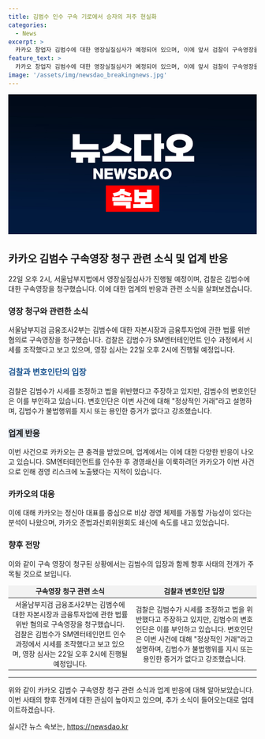 ```yaml
---
title: 김범수 인수 구속 기로에서 승자의 저주 현실화
categories:
  - News
excerpt: >
  카카오 창업자 김범수에 대한 영장실질심사가 예정되어 있으며, 이에 앞서 검찰이 구속영장을 청구함. 김범수는 SM엔터테인먼트 인수를 위해 시세 조종 혐의로 수사 중이고, 이로 인해 업계에서는 승자의 저주롸 분석하고 있다. 검찰과 김범수의 변호인단은 시세조종 여부에 대해 대립하고 있으며, 카카오는 경영 리스크에 직면하고 있다. 1년 8개월 만에 대주주로서 복귀한 김범수는 경영 쇄신을 주도하고 있었으나, 이번 사건으로 카카오가 쇄신에 대한 또 다른 시험을 맞게 될 전망이다.
feature_text: >
  카카오 창업자 김범수에 대한 영장실질심사가 예정되어 있으며, 이에 앞서 검찰이 구속영장을 청구함. 김범수는 SM엔터테인먼트 인수를 위해 시세 조종 혐의로 수사 중이고, 이로 인해 업계에서는 승자의 저주롸 분석하고 있다. 검찰과 김범수의 변호인단은 시세조종 여부에 대해 대립하고 있으며, 카카오는 경영 리스크에 직면하고 있다. 1년 8개월 만에 대주주로서 복귀한 김범수는 경영 쇄신을 주도하고 있었으나, 이번 사건으로 카카오가 쇄신에 대한 또 다른 시험을 맞게 될 전망이다.
image: '/assets/img/newsdao_breakingnews.jpg'
---
```


<p><img src="/assets/img/newsdao_breakingnews.jpg" alt="implanttips 속보" /></p>

<h2 data-ke-size="size26">카카오 김범수 구속영장 청구 관련 소식 및 업계 반응</h2>

<p data-ke-size="size16">22일 오후 2시, 서울남부지법에서 영장실질심사가 진행될 예정이며, 검찰은 김범수에 대한 구속영장을 청구했습니다. 이에 대한 업계의 반응과 관련 소식을 살펴보겠습니다.</p>

<h3>영장 청구와 관련한 소식</h3>

<p data-ke-size="size16">서울남부지검 금융조사2부는 김범수에 대한 자본시장과 금융투자업에 관한 법률 위반 혐의로 구속영장을 청구했습니다. 검찰은 김범수가 SM엔터테인먼트 인수 과정에서 시세를 조작했다고 보고 있으며, 영장 심사는 22일 오후 2시에 진행될 예정입니다.</p>

<h3><b><span style="color: #1a5490;">검찰과 변호인단의 입장</span></b></h3>

<p data-ke-size="size16">검찰은 김범수가 시세를 조정하고 법을 위반했다고 주장하고 있지만, 김범수의 변호인단은 이를 부인하고 있습니다. 변호인단은 이번 사건에 대해 "정상적인 거래"라고 설명하며, 김범수가 불법행위를 지시 또는 용인한 증거가 없다고 강조했습니다.</p>

<h3><b><span style="background-color: #21538527;">업계 반응</span></b></h3>

<p data-ke-size="size16">이번 사건으로 카카오는 큰 충격을 받았으며, 업계에서는 이에 대한 다양한 반응이 나오고 있습니다. SM엔터테인먼트를 인수한 후 경영쇄신을 이룩하려던 카카오가 이번 사건으로 인해 경영 리스크에 노출됐다는 지적이 있습니다.</p>

<h3>카카오의 대응</h3>

<p data-ke-size="size16">이에 대해 카카오는 정신아 대표를 중심으로 비상 경영 체제를 가동할 가능성이 있다는 분석이 나왔으며, 카카오 준법과신뢰위원회도 쇄신에 속도를 내고 있었습니다.</p>

<h3>향후 전망</h3>

<p data-ke-size="size16">이와 같이 구속 영장이 청구된 상황에서는 김범수의 입장과 함께 향후 사태의 전개가 주목될 것으로 보입니다.</p>

<table>
    <thead>
        <tr>
            <td style="text-align: center; background-color: #f2f2f2;"><b>구속영장 청구 관련 소식</b></td>
            <td style="text-align: center; background-color: #f2f2f2;"><b>검찰과 변호인단 입장</b></td>
        </tr>
    </thead>
    <tbody>
        <tr>
            <td style="text-align: center;">서울남부지검 금융조사2부는 김범수에 대한 자본시장과 금융투자업에 관한 법률 위반 혐의로 구속영장을 청구했습니다. 검찰은 김범수가 SM엔터테인먼트 인수 과정에서 시세를 조작했다고 보고 있으며, 영장 심사는 22일 오후 2시에 진행될 예정입니다.</td>
            <td style="text-align: center;">검찰은 김범수가 시세를 조정하고 법을 위반했다고 주장하고 있지만, 김범수의 변호인단은 이를 부인하고 있습니다. 변호인단은 이번 사건에 대해 "정상적인 거래"라고 설명하며, 김범수가 불법행위를 지시 또는 용인한 증거가 없다고 강조했습니다.</td>
        </tr>
    </tbody>
</table>

<hr>

<p data-ke-size="size16">위와 같이 카카오 김범수 구속영장 청구 관련 소식과 업계 반응에 대해 알아보았습니다. 이번 사태의 향후 전개에 대한 관심이 높아지고 있으며, 추가 소식이 들어오는대로 업데이트하겠습니다.</p>
실시간 뉴스 속보는, <a href="https://newsdao.kr" rel="dofollow">https://newsdao.kr</a>


